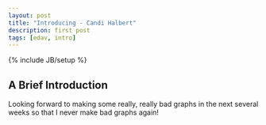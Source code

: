 ```yaml
---
layout: post
title: "Introducing - Candi Halbert"
description: first post
tags: [edav, intro]
---
```

{% include JB/setup %}

## A Brief Introduction


Looking forward to making some really, really bad graphs in the next several weeks so that I never make bad graphs again!
